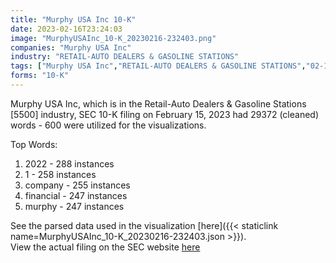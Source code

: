 ```yaml
---
title: "Murphy USA Inc 10-K"
date: 2023-02-16T23:24:03
image: "MurphyUSAInc_10-K_20230216-232403.png"
companies: "Murphy USA Inc"
industry: "RETAIL-AUTO DEALERS & GASOLINE STATIONS"
tags: ["Murphy USA Inc","RETAIL-AUTO DEALERS & GASOLINE STATIONS","02-15-2023","10-K"]
forms: "10-K"
---
```

Murphy USA Inc, which is in the Retail-Auto Dealers & Gasoline Stations [5500] industry, SEC 10-K filing on February 15, 2023 had 29372 (cleaned) words - 600 were utilized for the visualizations.

Top Words:
1. 2022 - 288 instances
2. 1 - 258 instances
3. company - 255 instances
4. financial - 247 instances
5. murphy - 247 instances


See the parsed data used in the visualization [here]({{< staticlink name=MurphyUSAInc_10-K_20230216-232403.json >}}).  
View the actual filing on the SEC website [here](https://www.sec.gov/Archives/edgar/data/1573516/0001573516-23-000011.txt)